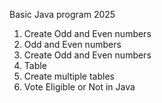 Basic Java program 2025
1. Create Odd and Even numbers
2. Odd and Even numbers
3. Create Odd and Even numbers
4. Table
5. Create multiple tables
6. Vote Eligible or Not in Java



